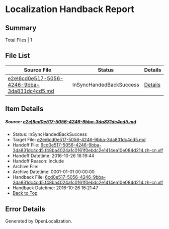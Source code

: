 # <a name='report-top'></a> Localization Handback Report

## Summary
 Total Files | 1

## File List
 Source File | Status | Details 
 ----------- | ------ | ------- 
 [e2e\6cd0e517-5056-4246-9bba-3da831dc4cd5.md](https://github.com/OpenLocalizationTestOrg/ol-test0/blob/cf32f56953af258923f8744a423dff41d7ad2eb1/e2e/6cd0e517-5056-4246-9bba-3da831dc4cd5.md) | InSyncHandedBackSuccess | [Details](#b69e8e77ba36fcfc65a06beb17ee2a6fa707c1a73)

## Item Details
##### <a name='b69e8e77ba36fcfc65a06beb17ee2a6fa707c1a73'></a> Source: [e2e\6cd0e517-5056-4246-9bba-3da831dc4cd5.md](https://github.com/OpenLocalizationTestOrg/ol-test0/blob/cf32f56953af258923f8744a423dff41d7ad2eb1/e2e/6cd0e517-5056-4246-9bba-3da831dc4cd5.md)
* Status: InSyncHandedBackSuccess
* Target File: [e2e\6cd0e517-5056-4246-9bba-3da831dc4cd5.md](https://github.com/OpenLocalizationTestOrg/ol-test0-zhcn/blob/490a45a34600969b33607070fc0bb6daac21e496/e2e/6cd0e517-5056-4246-9bba-3da831dc4cd5.md)
* Handoff File: [6cd0e517-5056-4246-9bba-3da831dc4cd5.f48ba4024a1c0161f0ebdc2e1414ea10e084d214.zh-cn.xlf](https://github.com/OpenLocalizationTestOrg/ol-test0-handoff/blob/624570b429edcee16ee63a435c8aaf7f41057eda/ol-handoff/OpenLocalizationTestOrg/ol-test0-zhcn/shujia/ht/6cd0e517-5056-4246-9bba-3da831dc4cd5.f48ba4024a1c0161f0ebdc2e1414ea10e084d214.zh-cn.xlf)
* Handoff Datetime: 2016-10-26 16:19:44
* Handoff Reason: Include
* Archive File: 
* Archive Datetime: 0001-01-01 00:00:00
* Handback File: [6cd0e517-5056-4246-9bba-3da831dc4cd5.f48ba4024a1c0161f0ebdc2e1414ea10e084d214.zh-cn.xlf](https://github.com/OpenLocalizationTestOrg/ol-test0-handback/blob/b5efcaeb55883acd7201d743d7a05964cf6867a1/ol-handback/OpenLocalizationTestOrg/ol-test0-zhcn/shujia/ht/6cd0e517-5056-4246-9bba-3da831dc4cd5.f48ba4024a1c0161f0ebdc2e1414ea10e084d214.zh-cn.xlf)
* Handback Datetime: 2016-10-26 16:21:47
* [Back to Top](#report-top)


## Error Details

Generated by OpenLocalization.
